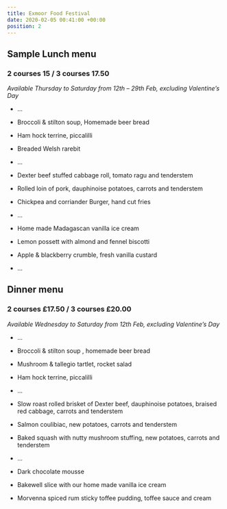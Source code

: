 ```yaml
---
title: Exmoor Food Festival
date: 2020-02-05 00:41:00 +00:00
position: 2
---
```


## Sample Lunch menu
### 2 courses 15 / 3 courses 17.50

*Available Thursday to Saturday from 12th – 29th Feb, excluding Valentine’s Day*

* ...

* Broccoli & stilton soup, Homemade beer bread

* Ham hock terrine, piccalilli

* Breaded Welsh rarebit

* ...

* Dexter beef stuffed cabbage roll, tomato ragu and tenderstem

* Rolled loin of pork, dauphinoise potatoes, carrots and tenderstem

* Chickpea and corriander Burger, hand cut fries

* ...

* Home made Madagascan vanilla ice cream

* Lemon possett with almond and fennel biscotti

* Apple & blackberry crumble, fresh vanilla custard

* ...

## Dinner menu
### 2 courses £17.50 / 3 courses £20.00

*Available Wednesday to Saturday from 12th Feb, excluding Valentine’s Day*

* ...

* Broccoli & stilton soup , homemade beer bread

* Mushroom & tallegio tartlet, rocket salad

* Ham hock terrine, piccalilli

* ...

* Slow roast rolled brisket of Dexter beef, dauphinoise potatoes, braised red cabbage, carrots and tenderstem

* Salmon coulibiac, new potatoes, carrots and tenderstem

* Baked squash with nutty mushroom stuffing, new potatoes, carrots and tenderstem

* ...

* Dark chocolate mousse

* Bakewell slice with our home made vanilla ice cream

* Morvenna spiced rum sticky toffee pudding, toffee sauce and cream
